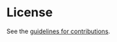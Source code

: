 # License

See the
[guidelines for contributions](https://github.com/QiufangMa/immutable-flag/blob/main/CONTRIBUTING.md).
